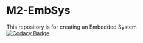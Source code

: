 # M2-EmbSys
This repository is for creating an Embedded System<br/>
[![Codacy Badge](https://app.codacy.com/project/badge/Grade/f811dfb976544c96b0c50e514ee8de85)](https://www.codacy.com/gh/AbdulHaq065/M2-EmbSys/dashboard?utm_source=github.com&amp;utm_medium=referral&amp;utm_content=AbdulHaq065/M2-EmbSys&amp;utm_campaign=Badge_Grade)
